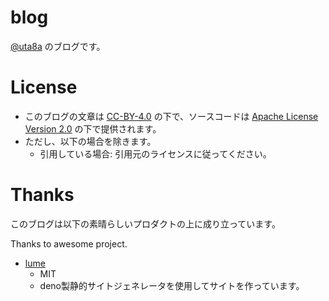 # blog

[@uta8a](https://github.com/uta8a) のブログです。

# License

- このブログの文章は [CC-BY-4.0](https://creativecommons.org/licenses/by/4.0/) の下で、ソースコードは [Apache License Version 2.0](https://www.apache.org/licenses/LICENSE-2.0) の下で提供されます。
- ただし、以下の場合を除きます。
  - 引用している場合: 引用元のライセンスに従ってください。

# Thanks

このブログは以下の素晴らしいプロダクトの上に成り立っています。

Thanks to awesome project.

- [lume](https://lume.land/)
  - MIT
  - deno製静的サイトジェネレータを使用してサイトを作っています。
